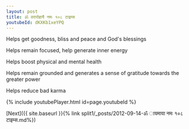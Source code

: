 ```yaml
---
layout: post
title: ॐ वरारोहायै नमः १०८ टाइम्स
youtubeId: dKXKb1xeYPQ
---
```

 
 
Helps get goodness, bliss and peace and God's blessings
 
Helps remain focused, help generate inner energy 
 
Helps boost physical and mental health 
 
Helps remain grounded and generates a sense of gratitude towards the greater power 
 
Helps reduce bad karma
 
 
 
 


{% include youtubePlayer.html id=page.youtubeId %}
 
[Next]({{ site.baseurl }}{% link  split1/_posts/2012-09-14-ॐ ायमाया नमः १०८ टाइम्स.md%})
 
